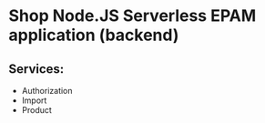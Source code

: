 # Shop Node.JS Serverless EPAM application (backend)

## Services:

- Authorization
- Import
- Product